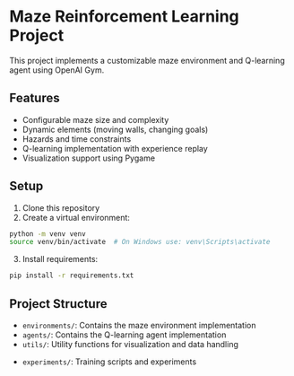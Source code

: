 # Maze Reinforcement Learning Project

This project implements a customizable maze environment and Q-learning agent using OpenAI Gym.

## Features
- Configurable maze size and complexity
- Dynamic elements (moving walls, changing goals)
- Hazards and time constraints
- Q-learning implementation with experience replay
- Visualization support using Pygame

## Setup
1. Clone this repository
2. Create a virtual environment:
```bash
python -m venv venv
source venv/bin/activate  # On Windows use: venv\Scripts\activate
```
3. Install requirements:
```bash
pip install -r requirements.txt
```

## Project Structure
- `environments/`: Contains the maze environment implementation
- `agents/`: Contains the Q-learning agent implementation
- `utils/`: Utility functions for visualization and data handling
<!-- - `config/`: Configuration files for different experiments -->
- `experiments/`: Training scripts and experiments